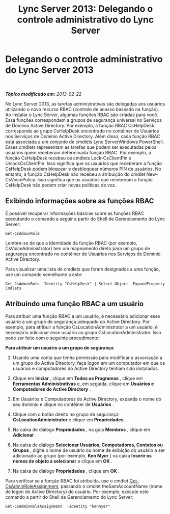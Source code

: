 ﻿---
title: 'Lync Server 2013: Delegando o controle administrativo do Lync Server'
TOCTitle: Delegando o controle administrativo do Lync Server 2013
ms:assetid: 0f378eff-8ef4-4c60-9fd2-67d7ee259ef8
ms:mtpsurl: https://technet.microsoft.com/pt-br/library/Gg520951(v=OCS.15)
ms:contentKeyID: 49305894
ms.date: 05/19/2016
mtps_version: v=OCS.15
ms.translationtype: HT
---

# Delegando o controle administrativo do Lync Server 2013

 

_**Tópico modificado em:** 2013-02-22_

No Lync Server 2013, as tarefas administrativas são delegadas aos usuários utilizando o novo recurso RBAC (controle de acesso baseado na função). Ao instalar o Lync Server, algumas funções RBAC são criadas para você. Essa funções correspondem a grupos de segurança universal no Serviços de Domínio Active Directory. Por exemplo, a função RBAC CsHelpDesk corresponde ao grupo CsHelpDesk encontrado no contêiner de Usuários nos Serviços de Domínio Active Directory. Além disso, cada função RBAC está associada a um conjunto de cmdlets Lync ServerWindows PowerShell. Esses cmdlets representam as tarefas que podem ser executadas pelos usuários quem receberam determinada função RBAC. Por exemplo, a função CsHelpDesk recebeu os cmdlets Lock-CsClientPin e UnlockCsClientPin. Isso significa que os usuários que receberam a função CsHelpDesk podem bloquear e desbloquear números PIN de usuários. No entanto, a função CsHelpDesk não recebeu a atribuição do cmdlet New-CsVoicePolicy. Isso significa que os usuários que receberam a função CsHelpDesk não podem criar novas políticas de voz.

## Exibindo informações sobre as funções RBAC

É possível recuperar informações básicas sobre as funções RBAC executando o comando a seguir a partir do Shell de Gerenciamento do Lync Server:

    Get-CsAdminRole

Lembre-se de que a Identidade da função RBAC (por exemplo, CsVoiceAdministrator) tem um mapeamento direto para um grupo de segurança encontrado no contêiner de Usuários nos Serviços de Domínio Active Directory.

Para visualizar uma lista de cmdlets que foram designados a uma função, use um comando semelhante a este:

    Get-CsAdminRole -Identity "CsHelpDesk" | Select-Object -ExpandProperty Cmdlets

## Atribuindo uma função RBAC a um usuário

Para atribuir uma função RBAC a um usuário, é necessário adicionar esse usuário a um grupo de segurança adequado do Active Directory. Por exemplo, para atribuir a função CsLocationAdministrator a um usuário, é necessário adicionar esse usuário ao grupo CsLocationAdministrator. Isso pode ser feito com o seguinte procedimento:

**Para atribuir um usuário a um grupo de segurança**

1.  Usando uma conta que tenha permissão para modificar a associação a um grupo do Active Directory, faça logon em um computador em que os usuários e computadores do Active Directory tenham sido instalados.

2.  Clique em **Iniciar** , clique em **Todos os Programas** , clique em **Ferramentas Administrativas** e, em seguida, clique em **Usuários e Computadores do Active Directory** .

3.  Em Usuários e Computadores do Active Directory, expanda o nome do seu domínio e clique no contêiner de **Usuários** .

4.  Clique com o botão direito no grupo de segurança **CsLocationAdministrator** e clique em **Propriedades** .

5.  Na caixa de diálogo **Propriedades** , na guia **Membros** , clique em **Adicionar** .

6.  Na caixa de diálogo **Selecionar Usuários, Computadores, Contatos ou Grupos** , digite o nome de usuário ou nome de exibição do usuário a ser adicionado ao grupo (por exemplo, **Ken Myer** ) na caixa **Inserir os nomes de objeto a selecionar** e clique em **OK** .

7.  Na caixa de diálogo **Propriedades** , clique em **OK** .

Para verificar se a função RBAC foi atribuída, use o cmdlet [Get-CsAdminRoleAssignment](get-csadminroleassignment.md), passando o cmdlet theSamAccountName (nome de logon do Active Directory) do usuário. Por exemplo, execute este comando a partir do Shell de Gerenciamento do Lync Server:

    Get-CsAdminRoleAssignment  -Identity "kenmyer"

